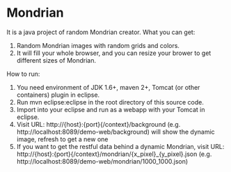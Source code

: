 # Mondrian
It is a java project of random Mondrian creator. 
What you can get:
  1. Random Mondrian images with random grids and colors.
  2. It will fill your whole browser, and you can resize your brower to get different sizes of Mondrian.

How to run:
  1. You need environment of JDK 1.6+, maven 2+, Tomcat (or other containers) plugin in eclipse.
  2. Run mvn eclipse:eclipse in the root directory of this source code.
  3. Import into your eclipse and run as a webapp with your Tomcat in eclipse.
  4. Visit URL: http://{host}:{port}{/context}/background (e.g. http://localhost:8089/demo-web/background) will show the dynamic   image, refresh to get a new one
  5. If you want to get the restful data behind a dynamic Mondrian, visit URL:     http://{host}:{port}{/context}/mondrian/{x_pixel}_{y_pixel}.json (e.g. http://localhost:8089/demo-web/mondrian/1000_1000.json)


